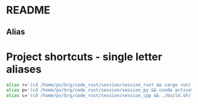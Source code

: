 # README

## Alias

# Project shortcuts - single letter aliases

```bash
alias r='(cd /home/pv/brg/code_rust/session/session_rust && cargo run)'
alias p='(cd /home/pv/brg/code_rust/session/session_py && conda activate session && python main.py)'
alias c='(cd /home/pv/brg/code_rust/session/session_cpp && ./build.sh)'
```
